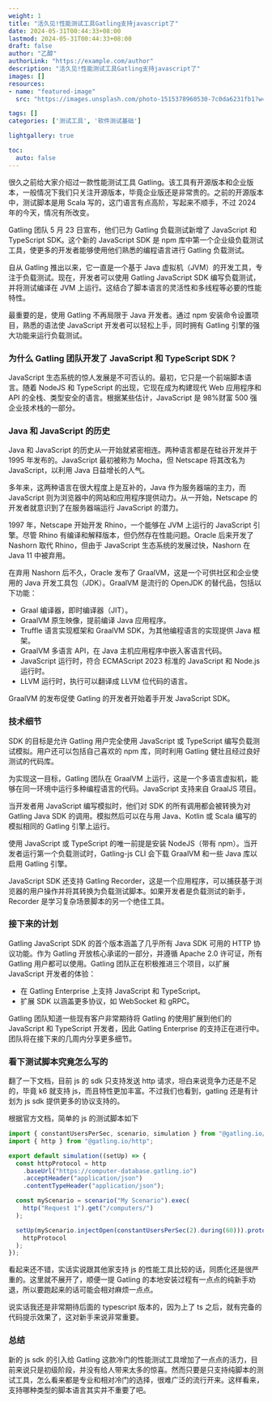 ```yaml
---
weight: 1
title: "活久见!性能测试工具Gatling支持javascript了"
date: 2024-05-31T00:44:33+08:00
lastmod: 2024-05-31T00:44:33+08:00
draft: false
author: "乙醇"
authorLink: "https://example.com/author"
description: "活久见!性能测试工具Gatling支持javascript了"
images: []
resources:
- name: "featured-image"
  src: "https://images.unsplash.com/photo-1515378960530-7c0da6231fb1?w=300"

tags: []
categories: ['测试工具', '软件测试基础']

lightgallery: true

toc:
  auto: false
---
```


很久之前给大家介绍过一款性能测试工具 Gatling。该工具有开源版本和企业版本，一般情况下我们只关注开源版本，毕竟企业版还是非常贵的。之前的开源版本中，测试脚本是用 Scala 写的，这门语言有点高阶，写起来不顺手，不过 2024 年的今天，情况有所改变。

Gatling 团队 5 月 23 日宣布，他们已为 Gatling 负载测试新增了 JavaScript 和 TypeScript SDK。这个新的 JavaScript SDK 是 npm 库中第一个企业级负载测试工具，使更多的开发者能够使用他们熟悉的编程语言进行 Gatling 负载测试。

自从 Gatling 推出以来，它一直是一个基于 Java 虚拟机（JVM）的开发工具，专注于负载测试。现在，开发者可以使用 Gatling JavaScript SDK 编写负载测试，并将测试编译在 JVM 上运行。这结合了脚本语言的灵活性和多线程等必要的性能特性。

最重要的是，使用 Gatling 不再局限于 Java 开发者。通过 npm 安装命令设置项目，熟悉的语法使 JavaScript 开发者可以轻松上手，同时拥有 Gatling 引擎的强大功能来运行负载测试。

### 为什么 Gatling 团队开发了 JavaScript 和 TypeScript SDK？

JavaScript 生态系统的惊人发展是不可否认的。最初，它只是一个前端脚本语言。随着 NodeJS 和 TypeScript 的出现，它现在成为构建现代 Web 应用程序和 API 的全栈、类型安全的语言。根据某些估计，JavaScript 是 98%财富 500 强企业技术栈的一部分。

### Java 和 JavaScript 的历史

Java 和 JavaScript 的历史从一开始就紧密相连。两种语言都是在硅谷开发并于 1995 年发布的。JavaScript 最初被称为 Mocha，但 Netscape 将其改名为 JavaScript，以利用 Java 日益增长的人气。

多年来，这两种语言在很大程度上是互补的，Java 作为服务器端的主力，而 JavaScript 则为浏览器中的网站和应用程序提供动力。从一开始，Netscape 的开发者就意识到了在服务器端运行 JavaScript 的潜力。

1997 年，Netscape 开始开发 Rhino，一个能够在 JVM 上运行的 JavaScript 引擎。尽管 Rhino 有编译和解释版本，但仍然存在性能问题。Oracle 后来开发了 Nashorn 取代 Rhino，但由于 JavaScript 生态系统的发展过快，Nashorn 在 Java 11 中被弃用。

在弃用 Nashorn 后不久，Oracle 发布了 GraalVM，这是一个可供社区和企业使用的 Java 开发工具包（JDK）。GraalVM 是流行的 OpenJDK 的替代品，包括以下功能：

- Graal 编译器，即时编译器（JIT）。
- GraalVM 原生映像，提前编译 Java 应用程序。
- Truffle 语言实现框架和 GraalVM SDK，为其他编程语言的实现提供 Java 框架。
- GraalVM 多语言 API，在 Java 主机应用程序中嵌入客语言代码。
- JavaScript 运行时，符合 ECMAScript 2023 标准的 JavaScript 和 Node.js 运行时。
- LLVM 运行时，执行可以翻译成 LLVM 位代码的语言。

GraalVM 的发布促使 Gatling 的开发者开始着手开发 JavaScript SDK。

### 技术细节

SDK 的目标是允许 Gatling 用户完全使用 JavaScript 或 TypeScript 编写负载测试模拟。用户还可以包括自己喜欢的 npm 库，同时利用 Gatling 健壮且经过良好测试的代码库。

为实现这一目标，Gatling 团队在 GraalVM 上运行，这是一个多语言虚拟机，能够在同一环境中运行多种编程语言的代码。JavaScript 支持来自 GraalJS 项目。

当开发者用 JavaScript 编写模拟时，他们对 SDK 的所有调用都会被转换为对 Gatling Java SDK 的调用。模拟然后可以在与用 Java、Kotlin 或 Scala 编写的模拟相同的 Gatling 引擎上运行。

使用 JavaScript 或 TypeScript 的唯一前提是安装 NodeJS（带有 npm）。当开发者运行第一个负载测试时，Gatling-js CLI 会下载 GraalVM 和一些 Java 库以启用 Gatling 引擎。

JavaScript SDK 还支持 Gatling Recorder，这是一个应用程序，可以捕获基于浏览器的用户操作并将其转换为负载测试脚本。如果开发者是负载测试的新手，Recorder 是学习复杂场景脚本的另一个绝佳工具。

### 接下来的计划

Gatling JavaScript SDK 的首个版本涵盖了几乎所有 Java SDK 可用的 HTTP 协议功能。作为 Gatling 开放核心承诺的一部分，并遵循 Apache 2.0 许可证，所有 Gatling 用户都可以使用。Gatling 团队正在积极推进三个项目，以扩展 JavaScript 开发者的体验：

- 在 Gatling Enterprise 上支持 JavaScript 和 TypeScript。
- 扩展 SDK 以涵盖更多协议，如 WebSocket 和 gRPC。

Gatling 团队知道一些现有客户非常期待将 Gatling 的使用扩展到他们的 JavaScript 和 TypeScript 开发者，因此 Gatling Enterprise 的支持正在进行中。团队将在接下来的几周内分享更多细节。

### 看下测试脚本究竟怎么写的

翻了一下文档，目前 js 的 sdk 只支持发送 http 请求，坦白来说竞争力还是不足的，毕竟 k6 就支持 js，而且特性更加丰富。不过我们也看到，gatling 还是有计划为 js sdk 提供更多的协议支持的。

根据官方文档，简单的 js 的测试脚本如下

```javascript
import { constantUsersPerSec, scenario, simulation } from "@gatling.io/core";
import { http } from "@gatling.io/http";

export default simulation((setUp) => {
  const httpProtocol = http
    .baseUrl("https://computer-database.gatling.io")
    .acceptHeader("application/json")
    .contentTypeHeader("application/json");

  const myScenario = scenario("My Scenario").exec(
    http("Request 1").get("/computers/")
  );

  setUp(myScenario.injectOpen(constantUsersPerSec(2).during(60))).protocols(
    httpProtocol
  );
});
```

看起来还不错，实话实说跟其他家支持 js 的性能工具比较的话，同质化还是很严重的。这里就不展开了，顺便一提 Gatling 的本地安装过程有一点点的纯新手劝退，所以要跑起来的话可能会相对麻烦一点点。

说实话我还是非常期待后面的 typescript 版本的，因为上了 ts 之后，就有完备的代码提示效果了，这对新手来说非常重要。

### 总结

新的 js sdk 的引入给 Gatling 这款冷门的性能测试工具增加了一点点的活力，目前来说只是初级阶段，并没有给人带来太多的惊喜。然而只要是只支持纯脚本的测试工具，怎么看来都是专业和相对冷门的选择，很难广泛的流行开来。这样看来，支持哪种类型的脚本语言其实并不重要了吧。